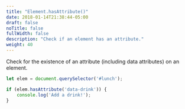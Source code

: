 ```yaml
---
title: "Element.hasAttribute()"
date: 2018-01-14T21:38:44-05:00
draft: false
noTitle: false
fullWidth: false
description: "Check if an element has an attribute."
weight: 40
---
```


Check for the existence of an attribute (including data attributes) on an element.

```javascript
let elem = document.querySelector('#lunch');

if (elem.hasAttribute('data-drink')) {
	console.log('Add a drink!');
}
```